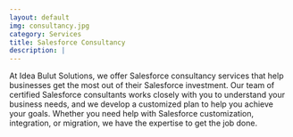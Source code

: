 ```yaml
---
layout: default
img: consultancy.jpg
category: Services
title: Salesforce Consultancy
description: |
---
```

  At Idea Bulut Solutions, we offer Salesforce consultancy services that help businesses get the most out of their Salesforce investment. Our team of certified Salesforce consultants works closely with you to understand your business needs, and we develop a customized plan to help you achieve your goals. Whether you need help with Salesforce customization, integration, or migration, we have the expertise to get the job done.